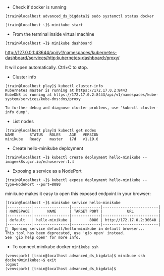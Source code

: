 - Check if docker is running

`[train@localhost advanced_ds_bigdata]$ sudo systemctl status docker`

`[train@localhost ~]$ minikube start`

- From the terminal inside virtual machine

`[train@localhost ~]$ minikube dashboard`  

http://127.0.0.1:43644/api/v1/namespaces/kubernetes-dashboard/services/http:kubernetes-dashboard:/proxy/

It will open automatically. Ctrl+C to stop.

- Cluster info 
```
[train@localhost play]$ kubectl cluster-info
Kubernetes master is running at https://172.17.0.2:8443
KubeDNS is running at https://172.17.0.2:8443/api/v1/namespaces/kube-system/services/kube-dns:dns/proxy

To further debug and diagnose cluster problems, use 'kubectl cluster-info dump'.
```

- List nodes
```
[train@localhost play]$ kubectl get nodes
NAME       STATUS   ROLES    AGE   VERSION
minikube   Ready    master   17d   v1.19.0
```

- Create hello-minikube deployment

`[train@localhost ~]$ kubectl create deployment hello-minikube --image=k8s.gcr.io/echoserver:1.4`

- Exposing a service as a NodePort

`[train@localhost ~]$ kubectl expose deployment hello-minikube --type=NodePort --port=8080`  

minikube makes it easy to open this exposed endpoint in your browser:

```
[train@localhost ~]$ minikube service hello-minikube
|-----------|----------------|-------------|-------------------------|
| NAMESPACE |      NAME      | TARGET PORT |           URL           |
|-----------|----------------|-------------|-------------------------|
| default   | hello-minikube |        8080 | http://172.17.0.2:30640 |
|-----------|----------------|-------------|-------------------------|
🎉  Opening service default/hello-minikube in default browser...
This tool has been deprecated, use 'gio open' instead.
See 'gio help open' for more info.
```

- To connect minikube docker `minikube ssh`
```
(venvspark) [train@localhost advanced_ds_bigdata]$ minikube ssh
docker@minikube:~$ exit
logout
(venvspark) [train@localhost advanced_ds_bigdata]$
```


